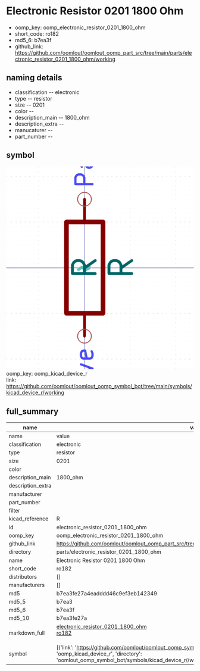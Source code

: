 # Electronic Resistor 0201 1800 Ohm

  
* oomp_key: oomp_electronic_resistor_0201_1800_ohm 
* short_code: ro182
* md5_6: b7ea3f  
* github_link: https://github.com/oomlout/oomlout_oomp_part_src/tree/main/parts/electronic_resistor_0201_1800_ohm/working  
## naming details
* classification -- electronic
* type -- resistor
* size -- 0201
* color -- 
* description_main -- 1800_ohm
* description_extra -- 
* manucaturer -- 
* part_number -- 



## symbol

![](symbol/0/working/working_600.png)  
oomp_key: oomp_kicad_device_r  
link: https://github.com/oomlout/oomlout_oomp_symbol_bot/tree/main/symbols/kicad_device_r/working  


## full_summary
| name | value | 
| --- | --- | 
| name | value | 
| classification | electronic | 
| type | resistor | 
| size | 0201 | 
| color |  | 
| description_main | 1800_ohm | 
| description_extra |  | 
| manufacturer |  | 
| part_number |  | 
| filter |  | 
| kicad_reference | R | 
| id | electronic_resistor_0201_1800_ohm | 
| oomp_key | oomp_electronic_resistor_0201_1800_ohm | 
| github_link | https://github.com/oomlout/oomlout_oomp_part_src/tree/main/parts/electronic_resistor_0201_1800_ohm/working | 
| directory | parts/electronic_resistor_0201_1800_ohm | 
| name | Electronic Resistor 0201 1800 Ohm | 
| short_code | ro182 | 
| distributors | [] | 
| manufacturers | [] | 
| md5 | b7ea3fe27a4eadddd46c9ef3eb142349 | 
| md5_5 | b7ea3 | 
| md5_6 | b7ea3f | 
| md5_10 | b7ea3fe27a | 
| markdown_full | [electronic_resistor_0201_1800_ohm](https://github.com/oomlout/oomlout_oomp_part_src/tree/main/parts/electronic_resistor_0201_1800_ohm/working)<br>[ro182](https://github.com/oomlout/oomlout_oomp_part_src/tree/main/parts/electronic_resistor_0201_1800_ohm/working)<br><br> | 
| symbol | [{'link': 'https://github.com/oomlout/oomlout_oomp_symbol_bot/tree/main/symbols/kicad_device_r', 'oomp_key': 'oomp_kicad_device_r', 'directory': 'oomlout_oomp_symbol_bot/symbols/kicad_device_r//working/working.kicad_sym'}] | 
